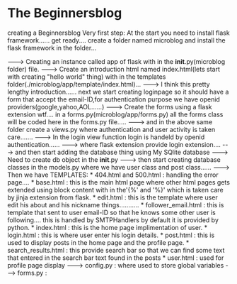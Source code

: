 # The Beginnersblog
creating a Beginnersblog
Very first step:
          At the start you need to install flask framework......
  get ready....
  create a folder named microblog and install the flask framework in the folder...
  
---> Creating an instance called app of flask with in the __init__.py(microblog folder) file.
---> Create an introduction html named index.html(lets start with creating "hello world" thing) with in the templates      folder(./microblog/app/template/index.html)...
---> I think this pretty lengthy introduction...... next we start creating loginpage so it should have a form that accept the email-ID,for authentication purpose we have openid providers(google,yahoo,AOL......) 
---> Create the forms using a flask extension wtf.... in a forms.py(microblog/app/forms.py) all the forms class will be coded here in the forms.py file.....
---> and in the above same folder create a views.py where authentication and user activity is taken care.......
---> In the login view function login is handeld by openid authentication......
---> where flask extension provide login extension....
---> and then start adding the database thing using My SQlite database
---> Need to create db object in the __init__.py
---> then start creating database classes in the models.py where we have user class and post class...... 
---> Then we have TEMPLATES:
      * 404.html and 500.html : handling the error page....
      * base.html : this is the main html page where other html pages gets extended using block content with in              the'{%' and '%}' which is taken care by jinja extension from flask.
      * edit.html : this is the template where user edit his about and his nickname things...........
      * follower_email.html : this is template that sent to user email-ID so that he knows some other user is                following.... this is handled by SMTPHandlers by default it is provided by python.
      * index.html : this is the home page implimentation of user.
      * login.html : this is where user enter his login details.
      * post.html : this is used to display posts in the home page and the profile page.
      * search_results.html : this provide search bar so that we can find some text that entered in the search bar 
        text found in the posts
      * user.html : used for profile page display
---> config.py : where used to store global variables
---> forms.py : 
